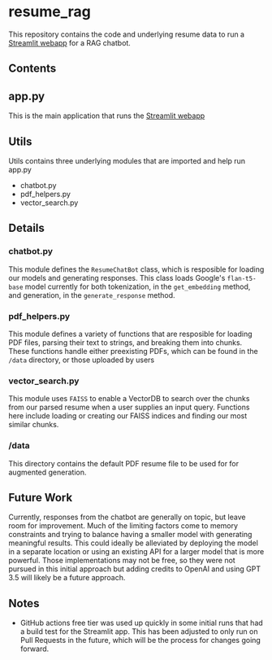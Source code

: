 # resume_rag
This repository contains the code and underlying resume data to run a [Streamlit webapp](https://resume-rag-bot.streamlit.app/) for a RAG chatbot.

## Contents
## app.py
This is the main application that runs the [Streamlit webapp](https://resume-rag-bot.streamlit.app/)
## Utils
Utils contains three underlying modules that are imported and help run app.py
- chatbot.py
- pdf_helpers.py
- vector_search.py

## Details
### chatbot.py
This module defines the `ResumeChatBot` class, which is resposible for loading our models and generating responses.
This class loads Google's `flan-t5-base` model currently for both tokenization, in the `get_embedding` method, and generation, in the `generate_response` method. 

### pdf_helpers.py
This module defines a variety of functions that are resposible for loading PDF files, parsing their text to strings, and breaking them into chunks.
These functions handle either preexisting PDFs, which can be found in the `/data` directory, or those uploaded by users

### vector_search.py
This module uses `FAISS` to enable a VectorDB to search over the chunks from our parsed resume when a user supplies an input query.
Functions here include loading or creating our FAISS indices and finding our most similar chunks.

### /data
This directory contains the default PDF resume file to be used for for augmented generation.

## Future Work
Currently, responses from the chatbot are generally on topic, but leave room for improvement. Much of the limiting factors come to memory constraints and trying to balance having a smaller model with generating meaningful results. This could ideally be alleviated by deploying the model in a separate location or using an existing API for a larger model that is more powerful. Those implementations may not be free, so they were not pursued in this initial approach but adding credits to OpenAI and using GPT 3.5 will likely be a future approach. 

## Notes

- GitHub actions free tier was used up quickly in some initial runs that had a build test for the Streamlit app. This has been adjusted to only run on Pull Requests in the future, which will be the process for changes going forward.
